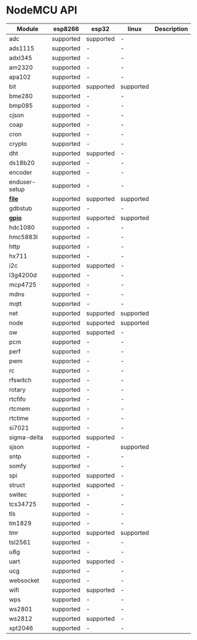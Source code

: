 # NodeMCU API
| Module | esp8266 | esp32 | linux | Description |
| --- | --- | --- | --- | -- |
| adc | supported | supported | - | 
| ads1115 | supported | - | - | 
| adxl345 | supported | - | - | 
| am2320 | supported | - | - | 
| apa102 | supported | - | - | 
| bit | supported | supported | supported | 
| bme280 | supported | - | - | 
| bmp085 | supported | - | - | 
| cjson | supported | - | - | 
| coap | supported | - | - | 
| cron | supported | - | - | 
| crypto | supported | - | - | 
| dht | supported | supported | - | 
| ds18b20 | supported | - | - | 
| encoder | supported | - | - | 
| enduser-setup | supported | - | - | 
| **[file](handbook/en/modules/file.md)** | supported | supported | supported | 
| gdbstub | supported | - | - | 
| **[gpio](handbook/en/modules/gpio.md)** | supported | supported | supported | 
| hdc1080 | supported | - | - | 
| hmc5883l | supported | - | - | 
| http | supported | - | - | 
| hx711 | supported | - | - | 
| i2c | supported | supported | - | 
| l3g4200d | supported | - | - | 
| mcp4725 | supported | - | - | 
| mdns | supported | - | - | 
| mqtt | supported | - | - | 
| net | supported | supported | supported | 
| node | supported | supported | supported | 
| ow | supported | supported | - | 
| pcm | supported | - | - | 
| perf | supported | - | - | 
| pwm | supported | - | - | 
| rc | supported | - | - | 
| rfswitch | supported | - | - | 
| rotary | supported | - | - | 
| rtcfifo | supported | - | - | 
| rtcmem | supported | - | - | 
| rtctime | supported | - | - | 
| si7021 | supported | - | - | 
| sigma-delta | supported | supported | - | 
| sjson | supported | - | supported | 
| sntp | supported | - | - | 
| somfy | supported | - | - | 
| spi | supported | supported | - | 
| struct | supported | supported | - | 
| switec | supported | - | - | 
| tcs34725 | supported | - | - | 
| tls | supported | - | - | 
| tm1829 | supported | - | - | 
| tmr | supported | supported | supported | 
| tsl2561 | supported | - | - | 
| u8g | supported | - | - | 
| uart | supported | supported | - | 
| ucg | supported | - | - | 
| websocket | supported | - | - | 
| wifi | supported | supported | - | 
| wps | supported | - | - | 
| ws2801 | supported | - | - | 
| ws2812 | supported | supported | - | 
| xpt2046 | supported | - | - | 
